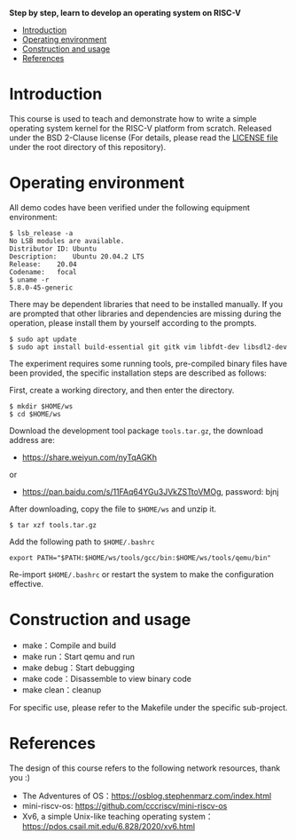 **Step by step, learn to develop an operating system on RISC-V**

<!-- TOC -->

- [Introduction](#introduction)
- [Operating environment](#operating-environment)
- [Construction and usage](#construction-and-usage)
- [References](#references)

<!-- /TOC -->
# Introduction

This course is used to teach and demonstrate how to write a simple operating system kernel for the RISC-V platform from scratch. Released under the BSD 2-Clause license (For details, please read the [LICENSE file](./LICENSE) under the root directory of this repository). 

# Operating environment

All demo codes have been verified under the following equipment environment: 

```
$ lsb_release -a
No LSB modules are available.
Distributor ID:	Ubuntu
Description:	Ubuntu 20.04.2 LTS
Release:	20.04
Codename:	focal
$ uname -r
5.8.0-45-generic
```

There may be dependent libraries that need to be installed manually. If you are prompted that other libraries and dependencies are missing during the operation, please install them by yourself according to the prompts. 

```
$ sudo apt update 
$ sudo apt install build-essential git gitk vim libfdt-dev libsdl2-dev
```

The experiment requires some running tools, pre-compiled binary files have been provided, the specific installation steps are described as follows:

First, create a working directory, and then enter the directory. 

```
$ mkdir $HOME/ws
$ cd $HOME/ws
```

Download the development tool package `tools.tar.gz`, the download address are:
- <https://share.weiyun.com/nyTqAGKh>

or

- <https://pan.baidu.com/s/11FAq64YGu3JVkZSTtoVMOg>, password: bjnj

After downloading, copy the file to `$HOME/ws` and unzip it.

```
$ tar xzf tools.tar.gz
```

Add the following path to `$HOME/.bashrc`
```
export PATH="$PATH:$HOME/ws/tools/gcc/bin:$HOME/ws/tools/qemu/bin"
```

Re-import `$HOME/.bashrc` or restart the system to make the configuration effective.

# Construction and usage

- make：Compile and build
- make run：Start qemu and run
- make debug：Start debugging
- make code：Disassemble to view binary code
- make clean：cleanup

For specific use, please refer to the Makefile under the specific sub-project.

# References

The design of this course refers to the following network resources, thank you :)

- The Adventures of OS：<https://osblog.stephenmarz.com/index.html>
- mini-riscv-os: <https://github.com/cccriscv/mini-riscv-os>
- Xv6, a simple Unix-like teaching operating system：<https://pdos.csail.mit.edu/6.828/2020/xv6.html>
